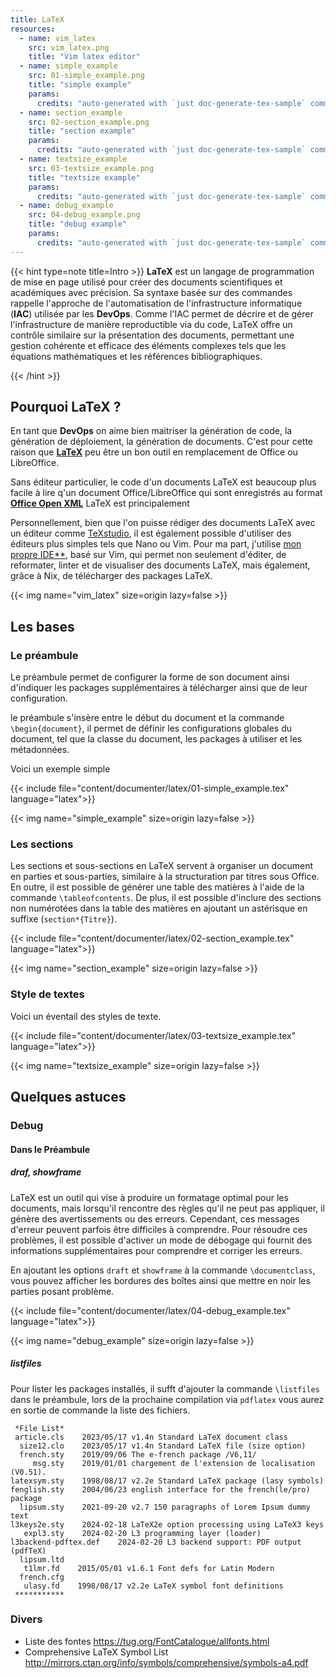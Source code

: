 ```yaml
---
title: LaTeX
resources:
  - name: vim_latex
    src: vim_latex.png
    title: "Vim latex editor"
  - name: simple_example
    src: 01-simple_example.png
    title: "simple example"
    params:
      credits: "auto-generated with `just doc-generate-tex-sample` command"
  - name: section_example
    src: 02-section_example.png
    title: "section example"
    params:
      credits: "auto-generated with `just doc-generate-tex-sample` command"
  - name: textsize_example
    src: 03-textsize_example.png
    title: "textsize example"
    params:
      credits: "auto-generated with `just doc-generate-tex-sample` command"
  - name: debug_example
    src: 04-debug_example.png
    title: "debug example"
    params:
      credits: "auto-generated with `just doc-generate-tex-sample` command"
---
```


{{< hint type=note title=Intro >}} **LaTeX** est un langage de programmation de
mise en page utilisé pour créer des documents scientifiques et académiques avec
précision. Sa syntaxe basée sur des commandes rappelle l'approche de
l'automatisation de l'infrastructure informatique (**IAC**) utilisée par les
**DevOps**. Comme l'IAC permet de décrire et de gérer l'infrastructure de
manière reproductible via du code, LaTeX offre un contrôle similaire sur la
présentation des documents, permettant une gestion cohérente et efficace des
éléments complexes tels que les équations mathématiques et les références
bibliographiques.

{{< /hint >}}

## Pourquoi LaTeX ?

En tant que **DevOps** on aime bien maitriser la génération de code, la
génération de déploiement, la génération de documents. C'est pour cette raison
que **[LaTeX](https://www.latex-project.org/)** peu être un bon outil en
remplacement de Office ou LibreOffice.

Sans éditeur particulier, le code d'un documents LaTeX est beaucoup plus facile
à lire q'un document Office/LibreOffice qui sont enregistrés au format
**[Office Open XML](https://fr.wikipedia.org/wiki/Office_Open_XML)** LaTeX est
principalement

Personnellement, bien que l'on puisse rédiger des documents LaTeX avec un
éditeur comme [TeXstudio](https://www.texstudio.org/), il est également possible
d'utiliser des éditeurs plus simples tels que Nano ou Vim. Pour ma part,
j'utilise [mon propre IDE**](https://github.com/badele/vide), basé sur Vim, qui
permet non seulement d'éditer, de reformater, linter et de visualiser des
documents LaTeX, mais également, grâce à Nix, de télécharger des packages LaTeX.

{{< img name="vim_latex" size=origin lazy=false >}}

## Les bases

### Le préambule

Le préambule permet de configurer la forme de son document ainsi d'indiquer les
packages supplémentaires à télécharger ainsi que de leur configuration.

le préambule s'insère entre le début du document et la commande
`\begin{document}`, il permet de définir les configurations globales du
document, tel que la classe du document, les packages à utiliser et les
métadonnées.

Voici un exemple simple

{{< include file="content/documenter/latex/01-simple_example.tex"
language="latex">}}

{{< img name="simple_example" size=origin lazy=false >}}

### Les sections

Les sections et sous-sections en LaTeX servent à organiser un document en
parties et sous-parties, similaire à la structuration par titres sous Office. En
outre, il est possible de générer une table des matières à l'aide de la commande
`\tableofcontents`. De plus, il est possible d'inclure des sections non
numérotées dans la table des matières en ajoutant un astérisque en suffixe
(`section*{Titre}`).

{{< include file="content/documenter/latex/02-section_example.tex"
language="latex">}}

{{< img name="section_example" size=origin lazy=false >}}

### Style de textes

Voici un éventail des styles de texte.

{{< include file="content/documenter/latex/03-textsize_example.tex"
language="latex">}}

{{< img name="textsize_example" size=origin lazy=false >}}

## Quelques astuces

### Debug

#### Dans le Préambule

##### draf, showframe

LaTeX est un outil qui vise à produire un formatage optimal pour les documents,
mais lorsqu'il rencontre des règles qu'il ne peut pas appliquer, il génère des
avertissements ou des erreurs. Cependant, ces messages d'erreur peuvent parfois
être difficiles à comprendre. Pour résoudre ces problèmes, il est possible
d'activer un mode de débogage qui fournit des informations supplémentaires pour
comprendre et corriger les erreurs.

En ajoutant les options `draft` et `showframe` à la commande `\documentclass`,
vous pouvez afficher les bordures des boîtes ainsi que mettre en noir les
parties posant problème.

{{< include file="content/documenter/latex/04-debug_example.tex"
language="latex">}}

{{< img name="debug_example" size=origin lazy=false >}}

##### listfiles

Pour lister les packages installés, il sufft d'ajouter la commande `\listfiles`
dans le préambule, lors de la prochaine compilation via `pdflatex` vous aurez en
sortie de commande la liste des fichiers.

```text
 *File List*
 article.cls    2023/05/17 v1.4n Standard LaTeX document class
  size12.clo    2023/05/17 v1.4n Standard LaTeX file (size option)
  french.sty    2019/09/06 The e-french package /V6,11/
     msg.sty    2019/01/01 chargement de l'extension de localisation (V0.51).
latexsym.sty    1998/08/17 v2.2e Standard LaTeX package (lasy symbols)
fenglish.sty    2004/06/23 english interface for the french(le/pro) package
  lipsum.sty    2021-09-20 v2.7 150 paragraphs of Lorem Ipsum dummy text
l3keys2e.sty    2024-02-18 LaTeX2e option processing using LaTeX3 keys
   expl3.sty    2024-02-20 L3 programming layer (loader)
l3backend-pdftex.def    2024-02-20 L3 backend support: PDF output (pdfTeX)
  lipsum.ltd
   t1lmr.fd    2015/05/01 v1.6.1 Font defs for Latin Modern
  french.cfg
   ulasy.fd    1998/08/17 v2.2e LaTeX symbol font definitions
 ***********
```

### Divers

- Liste des fontes https://tug.org/FontCatalogue/allfonts.html
- Comprehensive LaTeX Symbol List
  http://mirrors.ctan.org/info/symbols/comprehensive/symbols-a4.pdf
